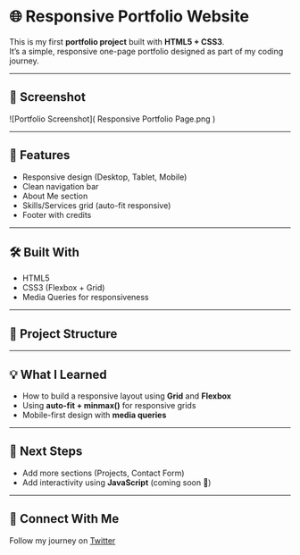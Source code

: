 # 🌐 Responsive Portfolio Website

This is my first **portfolio project** built with **HTML5 + CSS3**.  
It’s a simple, responsive one-page portfolio designed as part of my coding journey.

---

## 📸 Screenshot
![Portfolio Screenshot]( Responsive Portfolio Page.png )

---

## 🚀 Features
- Responsive design (Desktop, Tablet, Mobile)
- Clean navigation bar
- About Me section
- Skills/Services grid (auto-fit responsive)
- Footer with credits

---

## 🛠️ Built With
- HTML5
- CSS3 (Flexbox + Grid)
- Media Queries for responsiveness

---

## 📂 Project Structure
---

## 💡 What I Learned
- How to build a responsive layout using **Grid** and **Flexbox**
- Using **auto-fit + minmax()** for responsive grids
- Mobile-first design with **media queries**

---

## 🔮 Next Steps
- Add more sections (Projects, Contact Form)
- Add interactivity using **JavaScript** (coming soon 🚀)

---

## 📢 Connect With Me
Follow my journey on [Twitter](https://x.com/NinjaSaurabh12)  
